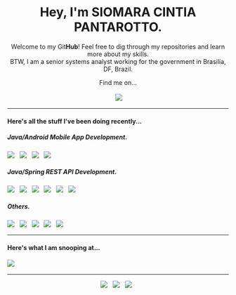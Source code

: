 <!-- HEADER (Who am I?) -->
<h1 align='center'> Hey, I'm SIOMARA CINTIA PANTAROTTO.</h1>
<p align='center'>
  Welcome to my Git<b>Hub</b>! Feel free to dig through my repositories and learn more about my skills.
  <br/>BTW, I am a senior systems analyst working for the government in Brasilia, DF, Brazil. 
</p>

<!-- FIND ME ON... -->
<p align='center'>
  Find me on...<br/><br/>
  <a href="https://www.linkedin.com/in/siomara-pantarotto-aa13a317a/"><img alt="" src="https://img.shields.io/badge/-LinkedIn-blue?style=for-the-badge&logo=linkedin&labelColor=#2867B2"></a>&nbsp;&nbsp;&nbsp;&nbsp;
  <a href="mailto:siomarapantarotto@gmail.com?subject=Git Cover Letter Contact"><img src="https://img.shields.io/badge/gmail-%23D14836.svg?&style=for-the-badge&logo=gmail&logoColor=white" /></a>&nbsp;&nbsp;&nbsp;&nbsp;
</p>

<!-- RECENTLY STUFF... -->
<hr>
<h4>Here's all the stuff I've been doing recently...</h4>
<h5><i>Java/Android Mobile App Development.</i></h5>
<p >
  <img src="https://img.shields.io/badge/Jakarta-Java-007396?style=for-the-badge&logo=java&logoColor=white" />&nbsp;&nbsp;
  <img src="https://img.shields.io/badge/Android%20Studio-Android-3DDC84?style=for-the-badge&logo=android&logoColor=white" />&nbsp;&nbsp;
  <img src="https://img.shields.io/badge/Build%20Tool-Gradle-02303A?style=for-the-badge&logo=gradle&logoColor=white" />&nbsp;&nbsp;
  <img src="https://img.shields.io/badge/Google%20Cloud-Firebase-FFCA28?style=for-the-badge&logo=firebase&logoColor=white" />&nbsp;&nbsp;
</p>
<h5><i>Java/Spring REST API Development.</i></h5>
<p >
  <img src="https://img.shields.io/badge/Jakarta-Java-007396?style=for-the-badge&logo=java&logoColor=white" />&nbsp;&nbsp;
  <img src="https://img.shields.io/badge/STS-Spring Boot-5EAB4E?style=for-the-badge&logo=spring&logoColor=white" />&nbsp;&nbsp;
  <img src="https://img.shields.io/badge/Apache-Maven-C71A36?style=for-the-badge&logo=apache&logoColor=white" />&nbsp;&nbsp;
  <img src="https://img.shields.io/badge/pgAdmin-Postgresql-4169E1?style=for-the-badge&logo=postgresql&logoColor=white" />&nbsp;&nbsp;
  <img src="https://img.shields.io/badge/JSON-Postman-FF6C37?style=for-the-badge&logo=postman&logoColor=white" />&nbsp;&nbsp;
  <img src="https://img.shields.io/badge/Apache-Tomcat-F8DC75?style=for-the-badge&logo=tomcat&logoColor=white" />&nbsp;&nbsp;
</p>
<h5><i>Others.</i></h5>
<p >
  <img src="https://img.shields.io/badge/Oracle-GlassFish-40D1F5?style=for-the-badge&logo=oracle&logoColor=white" />&nbsp;&nbsp;
  <img src="https://img.shields.io/badge/CSS-HTML5-E34F26?style=for-the-badge&logo=html5&logoColor=white" />&nbsp;&nbsp;
  <img src="https://img.shields.io/badge/DB-MySQL-4479A1?style=for-the-badge&logo=mysql&logoColor=white" />&nbsp;&nbsp;
  <img src="https://img.shields.io/badge/DB-Oracle-F80000?style=for-the-badge&logo=oracle&logoColor=white" />&nbsp;&nbsp;
  <img src="https://img.shields.io/badge/Scrum Allience-Agile-009FDA?style=for-the-badge&logo=scrumAllience&logoColor=white" />&nbsp;&nbsp;
</p>

<!-- SNOOPING AT... -->
<hr>
<h4>Here's what I am snooping at...</h4>
<p >
  <img src="https://img.shields.io/badge/Dart-Flutter-02569B?style=for-the-badge&logo=flutter&logoColor=white" />&nbsp;&nbsp;
</p>

<!-- FOOTER (Author / Visit My Online Resume / Download My PDF Resume) -->
<hr>
<p align='center'>
  <a href="#"><img src="https://img.shields.io/badge/author-Siomara%20Cintia%20Pantarotto-F0F2F0"></a>&nbsp;&nbsp;
  <a href="https://siomara.com.br/"><img src="https://img.shields.io/badge/visit-My Online Resume-F0F2F0"></a>&nbsp;&nbsp;
  <a href="https://siomara.com.br/ResumePANTAROTTO.pdf"><img src="https://img.shields.io/badge/download-My PDF Resume-F0F2F0"></a>&nbsp;&nbsp;
</p>
